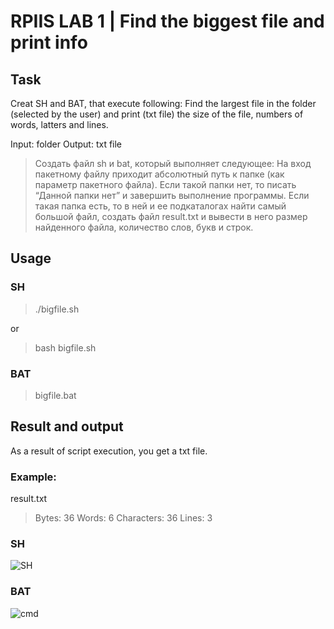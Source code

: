 # RPIIS LAB 1 | Find the biggest file and print info
## Task

Creat SH and BAT, that execute following:
Find the largest file in the folder (selected by the user) and print (txt file) the size of the file, numbers of words, latters and lines.

Input: folder
Output: txt file

> Создать файл sh и bat, который выполняет следующее: 
На вход пакетному файлу приходит абсолютный путь к папке (как параметр пакетного 
файла). Если такой папки нет, то писать “Данной папки нет” и завершить выполнение 
программы. Если такая папка есть, то в ней и ее подкаталогах найти самый большой файл, 
создать файл result.txt и вывести в него размер найденного файла, количество слов, букв и 
строк.

## Usage
### SH
> ./bigfile.sh

or

> bash bigfile.sh
### BAT
> bigfile.bat

## Result and output
As a result of script execution, you get a txt file.

### Example:

result.txt

> Bytes: 36
> Words: 6
> Characters: 36
> Lines: 3

### SH

![SH]()

### BAT

![cmd](https://github.com/githubuseradmin/test/blob/6f7d2d4d6a5150497aadb26bfe4434ff10bd78bb/BAT.jpeg)
